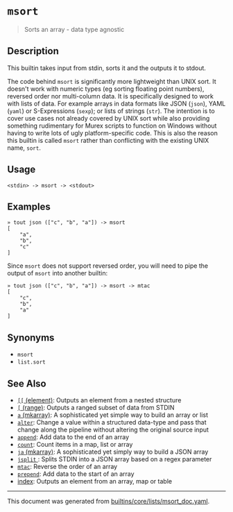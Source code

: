 # `msort`

> Sorts an array - data type agnostic

## Description

This builtin takes input from stdin, sorts it and the outputs it to stdout. 

The code behind `msort` is significantly more lightweight than UNIX sort.
It doesn't work with numeric types (eg sorting floating point numbers),
reversed order nor multi-column data. It is specifically designed to work
with lists of data. For example arrays in data formats like JSON (`json`),
YAML (`yaml`) or S-Expressions (`sexp`); or lists of strings (`str`). The
intention is to cover use cases not already covered by UNIX sort while also
providing something rudimentary for Murex scripts to function on Windows
without having to write lots of ugly platform-specific code. This is also
the reason this builtin is called `msort` rather than conflicting with the
existing UNIX name, `sort`.

## Usage

```
<stdin> -> msort -> <stdout>
```

## Examples

```
» tout json (["c", "b", "a"]) -> msort   
[
    "a",
    "b",
    "c"
]
```

Since `msort` does not support reversed order, you will need to pipe the
output of `msort` into another builtin:

```
» tout json (["c", "b", "a"]) -> msort -> mtac 
[
    "c",
    "b",
    "a"
]
```

## Synonyms

* `msort`
* `list.sort`


## See Also

* [`[[` (element)](../commands/element.md):
  Outputs an element from a nested structure
* [`[` (range)](../commands/range.md):
  Outputs a ranged subset of data from STDIN
* [`a` (mkarray)](../commands/a.md):
  A sophisticated yet simple way to build an array or list
* [`alter`](../commands/alter.md):
  Change a value within a structured data-type and pass that change along the pipeline without altering the original source input
* [`append`](../commands/append.md):
  Add data to the end of an array
* [`count`](../commands/count.md):
  Count items in a map, list or array
* [`ja` (mkarray)](../commands/ja.md):
  A sophisticated yet simply way to build a JSON array
* [`jsplit` ](../commands/jsplit.md):
  Splits STDIN into a JSON array based on a regex parameter
* [`mtac`](../commands/mtac.md):
  Reverse the order of an array
* [`prepend`](../commands/prepend.md):
  Add data to the start of an array
* [index](../commands/item-index.md):
  Outputs an element from an array, map or table

<hr/>

This document was generated from [builtins/core/lists/msort_doc.yaml](https://github.com/lmorg/murex/blob/master/builtins/core/lists/msort_doc.yaml).